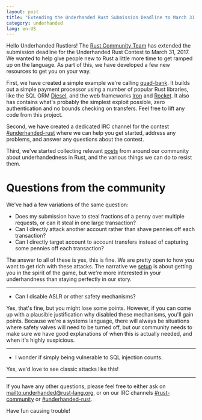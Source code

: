 ```yaml
---
layout: post
title: "Extending the Underhanded Rust Submission Deadline to March 31 (and more)"
category: underhanded
lang: en-US
---
```


Hello Underhanded Rustlers!  The [Rust Community Team][rust_community_team] has
extended the submission deadline for the Underhanded Rust Contest to March 31,
2017.  We wanted to help give people new to Rust a little more time to get
ramped up on the language.  As part of this, we have developed a few new
resources to get you on your way.

First, we have created a simple example we're calling [quad-bank][quad_bank].
It builds out a simple payment processor using a number of popular Rust
libraries, like the SQL ORM [Diesel][diesel], and the web frameworks
[Iron][iron] and [Rocket][rocket]. It also has contains what's probably the
simplest exploit possible, zero authentication and no bounds checking on
transfers. Feel free to lift any code from this project.

Second, we have created a dedicated IRC channel for the contest
[#underhanded-rust][underhanded_rust_irc] where we can help you get started,
address any problems, and answer any questions about the contest.

Third, we've started collecting relevant [posts][resisting_underhandedness]
from around our community about underhandedness in Rust, and the various things
we can do to resist them.

[rust_community_team]: https://community.rs
[diesel]: http://diesel.rs
[iron]: http://ironframework.io/
[rocket]: https://rocket.rs/
[quad_bank]: https://github.com/erickt/quad-bank
[underhanded_rust_irc]: https://client00.chat.mibbit.com/?server=irc.mozilla.org&channel=%23underhanded-rust
[resisting_underhandedness]: https://github.com/rust-community/underhanded.rs/wiki/Resisting-Underhandedness

# Questions from the community

We've had a few variations of the same question:

* Does my submission have to steal fractions of a penny over multiple requests,
  or can it steal in one large transaction?
* Can I directly attack another account rather than shave pennies off each
  transaction?
* Can I directly target account to account transfers instead of capturing some
  pennies off each transaction?

The answer to all of these is yes, this is fine. We are pretty open to how you
want to get rich with these attacks. The narrative we [setup][announcement] is
about getting you in the spirit of the game, but we're more interested in your
underhandness than staying perfectly in our story.

---

* Can I disable ASLR or other safety mechanisms?

Yes, that's fine, but you might lose some points. However, if you can come up
with a plausible justification why disabled these mechanisms, you'll gain
points. Because we're a systems language, there will always be situations where
safety valves will need to be turned off, but our community needs to make sure
we have good explanations of when this is actually needed, and when it's highly
suspicious.

---

* I wonder if simply being vulnerable to SQL injection counts.

Yes, we'd love to see classic attacks like this!

---

If you have any other questions, please feel free to either ask on
<mailto:underhanded@rust-lang.org>, or on our IRC channels [#rust-community] or
[#underhanded-rust].

Have fun causing trouble!

[announcement]: https://underhanded.rs/blog/2016/12/15/underhanded-rust.en-US.html
[#rust-community]: https://client00.chat.mibbit.com/?server=irc.mozilla.org&channel=%23rust-community
[#underhanded-rust]: https://client00.chat.mibbit.com/?server=irc.mozilla.org&channel=%23underhanded-rust
